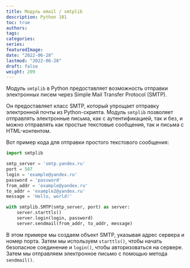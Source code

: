 ```yaml
---
title: Модуль email / smtplib
description: Python 101
toc: true
authors:
tags:
categories:
series:
featuredImage:
date: "2022-06-28"
lastmod: "2022-06-28"
draft: false
weight: 209
---
```


Модуль `smtplib` в Python предоставляет возможность отправки электронных писем через Simple Mail Transfer Protocol (SMTP).

Он предоставляет класс SMTP, который упрощает отправку электронной почты из Python-скрипта. Модуль `smtplib` позволяет отправлять электронные письма, как с аутентификацией, так и без, и можно отправлять как простые текстовые сообщения, так и письма с HTML-контентом.

Вот пример кода для отправки простого текстового сообщения:

```python
import smtplib

smtp_server = 'smtp.yandex.ru'
port = 587
login = 'example@yandex.ru'
password = 'password'
from_addr = 'example@yandex.ru'
to_addr = 'example2@yandex.ru'
message = 'Hello, world!'

with smtplib.SMTP(smtp_server, port) as server:
    server.starttls()
    server.login(login, password)
    server.sendmail(from_addr, to_addr, message)
```

В этом примере мы создаем объект SMTP, указывая адрес сервера и номер порта. Затем мы используем `starttls()`, чтобы начать безопасное соединение и `login()`, чтобы авторизоваться на сервере. Затем мы отправляем электронное письмо с помощью метода `sendmail()`.
